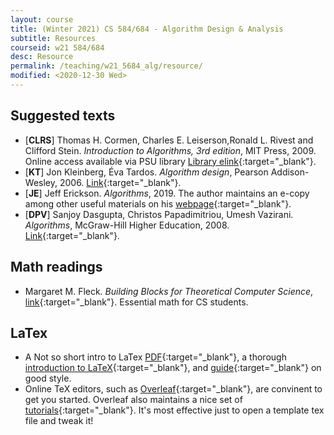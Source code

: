 ```yaml
---
layout: course
title: (Winter 2021) CS 584/684 - Algorithm Design & Analysis
subtitle: Resources
courseid: w21 584/684
desc: Resource
permalink: /teaching/w21_5684_alg/resource/
modified: <2020-12-30 Wed>
---
```


## Suggested texts
*  [**CLRS**] Thomas H. Cormen, Charles E. Leiserson,Ronald
L. Rivest and Clifford Stein. _Introduction to Algorithms, 3rd
edition_, MIT Press, 2009. Online access available via PSU library [Library elink](https://search.library.pdx.edu/permalink/f/eqsjiv/TN_cdi_askewsholts_vlebooks_9780262270830){:target="_blank"}.
*  [**KT**] Jon Kleinberg, Éva Tardos. _Algorithm design_, Pearson Addison-Wesley, 2006. [Link](https://search.library.pdx.edu/permalink/f/p82vj0/CP71119639130001451){:target="_blank"}.
*  [**JE**] Jeff Erickson. _Algorithms_, 2019. The author maintains
an e-copy among other useful materials on his
[webpage](http://jeffe.cs.illinois.edu/teaching/algorithms/){:target="_blank"}. 
*  [**DPV**] Sanjoy Dasgupta, Christos Papadimitriou, Umesh
   Vazirani. _Algorithms_, McGraw-Hill Higher Education, 2008. [Link](https://search.library.pdx.edu/permalink/f/p82vj0/CP71166559180001451){:target="_blank"}.

## Math readings
* Margaret M. Fleck. _Building Blocks for Theoretical Computer
Science_,
[link](http://mfleck.cs.illinois.edu/building-blocks/){:target="_blank"}. Essential
math for CS students.

## LaTex
* A Not so short intro to LaTex [PDF](https://tobi.oetiker.ch/lshort/lshort.pdf){:target="_blank"}, a thorough [introduction to LaTeX](https://en.wikibooks.org/wiki/LaTeX){:target="_blank"}, and [guide](http://www.math.illinois.edu/~ajh/tex/basics.html){:target="_blank"} on good style. 
* Online TeX editors, such as
  [Overleaf](https://www.overleaf.com/){:target="_blank"}, are
  convinent to get you started. Overleaf also maintains a nice set of
  [tutorials](https://www.overleaf.com/learn/latex/Tutorials){:target="_blank"}. It's
  most effective just to open a template tex file and tweak it!
